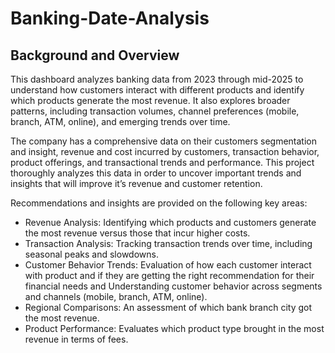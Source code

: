 # Banking-Date-Analysis
## Background and Overview
This dashboard analyzes banking data from 2023 through mid-2025 to understand how customers interact with different products and identify which products generate the most revenue. It also explores broader patterns, including transaction volumes, channel preferences (mobile, branch, ATM, online), and emerging trends over time.

The company has a comprehensive data on their customers segmentation and insight, revenue and cost incurred by customers, transaction behavior, product offerings, and transactional trends and performance. This project thoroughly analyzes this data in order to uncover important trends and insights that will improve it’s revenue and customer retention.

Recommendations and insights are provided on the following key areas:

- Revenue Analysis: Identifying which products and customers generate the most revenue versus those that incur higher costs.
- Transaction Analysis: Tracking transaction trends over time, including seasonal peaks and slowdowns.
- Customer Behavior Trends: Evaluation of how each customer interact with product and if they are getting the right recommendation for their financial needs and Understanding customer behavior across segments and channels (mobile, branch, ATM, online).
- Regional Comparisons: An assessment of which bank branch city got the most revenue.
- Product Performance: Evaluates which product type brought in the most revenue in terms of fees.

